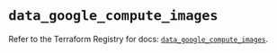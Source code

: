 # `data_google_compute_images`

Refer to the Terraform Registry for docs: [`data_google_compute_images`](https://registry.terraform.io/providers/hashicorp/google/6.31.0/docs/data-sources/compute_images).

